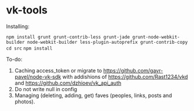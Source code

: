 # vk-tools

Installing:

`npm install grunt grunt-contrib-less grunt-jade grunt-node-webkit-builder node-webkit-builder less-plugin-autoprefix grunt-contrib-copy`
`cd src`
`npm install`


To-do:

1. Caching access_token or migrate to https://github.com/gavr-pavel/node-vk-sdk with addishions of https://github.com/Rast1234/vkd and https://github.com/dzhioev/vk_api_auth
2. Do not write null in config
3. Managing (deleting, adding, get) faves (peoples, links, posts and photos).
